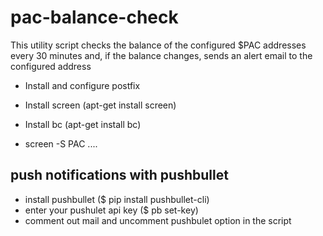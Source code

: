 # pac-balance-check
This utility script checks the balance of the configured $PAC addresses every 30 minutes
and, if the balance changes, sends an alert email to the configured address


* Install and configure postfix
* Install screen  (apt-get install screen)
* Install bc  (apt-get install bc)

* screen -S PAC
....


## push notifications with pushbullet
* install pushbullet  ($ pip install pushbullet-cli)   
* enter your pushulet api key ($ pb set-key)
* comment out mail and uncomment pushbulet option in the script

